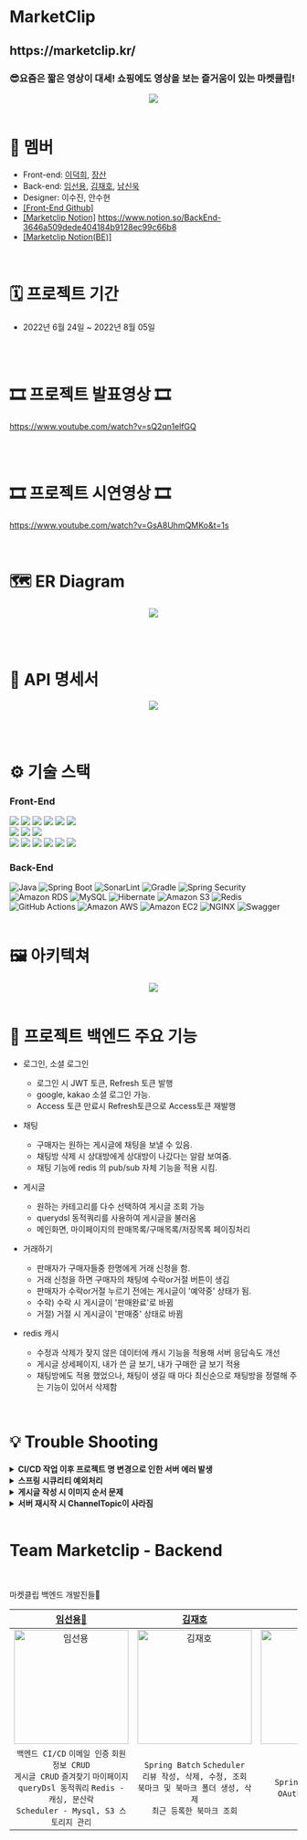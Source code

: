 # MarketClip
<h2>https://marketclip.kr/</h2>

### 😎요즘은 짧은 영상이 대세! 쇼핑에도 영상을 보는 즐거움이 있는 마켓클립!
<p align="center"><img src="https://wook-bucket.s3.ap-northeast-2.amazonaws.com/222222.png" />


<br />
<br />
  
# 👥 멤버
- Front-end: [이덕희](https://github.com/ejzl521), [장산](https://github.com/kyngmn)
- Back-end: [임선용](https://github.com/sunyongIM), [김재호](https://github.com/KimjaehoLy), [남신욱](https://github.com/tlsdnr1135)
- Designer: 이수진, 안수현
- [\[Front-End Github\]](https://github.com/TEAM-7E7/7E7-FE)
- [\[Marketclip Notion\]](https://www.notion.so/Market-Clip-b0feee01a3454f85962915faa7047410)
https://www.notion.so/BackEnd-3646a509dede404184b9128ec99c66b8
- [\[Marketclip Notion(BE)\]](https://www.notion.so/Market-Clip-b0feee01a3454f85962915faa7047410)
  
  
<br />

# 🗓 프로젝트 기간
- 2022년 6월 24일 ~ 2022년 8월 05일
  

<br><br>
# 🎞 프로젝트 발표영상 🎞
https://www.youtube.com/watch?v=sQ2qn1elfGQ

<br><br>
# 🎞 프로젝트 시연영상 🎞
https://www.youtube.com/watch?v=GsA8UhmQMKo&t=1s

<br>

# 🗺 ER Diagram
<center><img src="https://user-images.githubusercontent.com/91590293/182981843-124a76a6-b7e7-4718-83a2-2ec0c72532e4.png" width:"1200"></center>
  
<br /><br />
# 📌 API 명세서
<center><img src="https://wook-bucket.s3.ap-northeast-2.amazonaws.com/API+%EC%9A%94%EC%95%BD+%EC%82%AC%EC%A7%841.png" width:"1200"></center>

<br /><br />
  
# ⚙️ 기술 스택
  
### Front-End

<div>
<img src="http://img.shields.io/badge/-JavaScript-F7DF1E?style=for-the-badge&logo=JavaScript&logoColor=white" />
<img src="https://img.shields.io/badge/React-20232A?style=for-the-badge&logo=react&logoColor=61DAFB" />
<img src="http://img.shields.io/badge/-HTML5-E34F26?style=for-the-badge&logo=HTML5&logoColor=white" />
<img src="http://img.shields.io/badge/-CSS3-1572B6?style=for-the-badge&logo=CSS3&logoColor=white" />
<img src="https://img.shields.io/badge/Typescript-3178C6?style=for-the-badge&logo=Typescript&logoColor=white">
<img src="http://img.shields.io/badge/-Python-3776AB?style=for-the-badge&logo=Python&logoColor=white" />
</div>
<div>
<img src="https://img.shields.io/badge/Redux-764ABC?style=for-the-badge&logo=Redux&logoColor=white">
<img src="https://img.shields.io/badge/Recoil-673AB8?style=for-the-badge&logo=Recoil&logoColor=white">
<img src="https://img.shields.io/badge/React Query-FF4154?style=for-the-badge&logo=React Query&logoColor=white">
</div>
<div>
<img src="https://img.shields.io/badge/NGINX-009639?style=for-the-badge&logo=NGINX&logoColor=white">
<img src="http://img.shields.io/badge/-Amazon AWS-232F3E?style=for-the-badge&logo=Amazon AWS&logoColor=white" />
<img src="http://img.shields.io/badge/-Amazon S3-569A31?style=for-the-badge&logo=Amazon S3&logoColor=white" />
<img src="http://img.shields.io/badge/-Amazon EC2-FF4F8B?style=for-the-badge&logo=Amazon EC2&logoColor=white" />
<img src="http://img.shields.io/badge/-GitHub Actions-2088FF?style=for-the-badge&logo=GitHub Actions&logoColor=white" />
  <img src="http://img.shields.io/badge/-Cloud Front-512BD4?style=for-the-badge&logo=&logoColor=white" />
</div>  

### Back-End

<div>
  <img alt="Java" src ="https://img.shields.io/badge/Java-007396.svg?&style=for-the-badge&logo=Java&logoColor=white"/>
  <img alt="Spring Boot" src ="https://img.shields.io/badge/Spring Boot-6DB33F.svg?&style=for-the-badge&logo=Spring Boot&logoColor=white"/>
  <img alt="SonarLint" src ="https://img.shields.io/badge/SonarLint-CB2029.svg?&style=for-the-badge&logo=SonarLint&logoColor=white"/>
  <img alt="Gradle" src ="https://img.shields.io/badge/Gradle-02303A.svg?&style=for-the-badge&logo=Gradle&logoColor=white"/>
  <img alt="Spring Security" src ="https://img.shields.io/badge/Spring Security-6DB33F.svg?&style=for-the-badge&logo=Spring Security&logoColor=white"/>
</div>
<div>
  <img alt="Amazon RDS" src="https://img.shields.io/badge/Amazon RDS-527FFF?style=for-the-badge&logo=Amazon RDS&logoColor=white"/>
  <img alt="MySQL" src ="https://img.shields.io/badge/MySQL-4479A1.svg?&style=for-the-badge&logo=MySQL&logoColor=white"/>
  <img alt="Hibernate" src ="https://img.shields.io/badge/Hibernate-59666C.svg?&style=for-the-badge&logo=Hibernate&logoColor=white"/>
  <img alt="Amazon S3" src="https://img.shields.io/badge/Amazon S3-569A31?style=for-the-badge&logo=Amazon S3&logoColor=white"/>
  <img alt="Redis" src="https://img.shields.io/badge/Redis-DC382D?style=for-the-badge&logo=Redis&logoColor=white"/>
</div>
<div>
  <img alt="GitHub Actions" src="https://img.shields.io/badge/GitHub Actions-2088FF?style=for-the-badge&logo=GitHub Actions&logoColor=white"/>
  <img alt="Amazon AWS" src="https://img.shields.io/badge/Amazon AWS-232F3E?style=for-the-badge&logo=Amazon AWS&logoColor=white"/>
  <img alt="Amazon EC2" src="https://img.shields.io/badge/Amazon EC2-FF4F8B?style=for-the-badge&logo=Amazon EC2&logoColor=white"/>
  <img alt="NGINX" src="https://img.shields.io/badge/NGINX-009639?style=for-the-badge&logo=NGINX&logoColor=white">
  <img alt="Swagger" src="https://img.shields.io/badge/Swagger-59666C?style=for-the-badge&logo=Swagger&logoColor=white"/>
</div>

<br />  




# 🖼 아키텍쳐
<center><img src="https://wook-bucket.s3.ap-northeast-2.amazonaws.com/%EB%A7%88%EC%BC%93%ED%81%B4%EB%A6%BD+%EC%95%84%ED%82%A4%ED%85%8D%EC%B3%90.PNG" width:"1200"></center>

<br />

# 🔑 프로젝트 백엔드 주요 기능
  
* 로그인, 소셜 로그인 
  - 로그인 시 JWT 토큰, Refresh 토큰 발행
  - google, kakao 소셜 로그인 가능.
  - Access 토큰 만료시 Refresh토큰으로 Access토큰 재발행
  
* 채팅
  - 구매자는 원하는 게시글에 채팅을 보낼 수 있음.
  - 채팅방 삭제 시 상대방에게 상대방이 나갔다는 알람 보여줌.
  - 채팅 기능에 redis 의 pub/sub 자체 기능을 적용 시킴.

* 게시글
  - 원하는 카테고리를 다수 선택하여 게시글 조회 가능
  - querydsl 동적쿼리를 사용하여 게시글을 불러옴
  - 메인화면, 마이페이지의 판매목록/구매목록/저장목록 페이징처리

* 거래하기
  - 판매자가 구매자들중 한명에게 거래 신청을 함.
  - 거래 신청을 하면 구매자의 채팅에 수락or거절 버튼이 생김
  - 판매자가 수락or거절 누르기 전에는 게시글이 '예약중' 상태가 됨.
  - 수락) 수락 시 게시글이 '판매완료'로 바뀜
  - 거절) 거절 시 게시글이 '판매중' 상태로 바뀜

* redis 캐시 
  - 수정과 삭제가 잦지 않은 데이터에 캐시 기능을 적용해 서버 응답속도 개선
  - 게시글 상세페이지, 내가 쓴 글 보기, 내가 구매한 글 보기 적용
  - 채팅방에도 적용 했었으나, 채팅이 생길 때 마다 최신순으로 채팅방을 정렬해 주는 기능이 있어서 삭제함
  
<br />




# 💡 Trouble Shooting
<details>
  <summary>
    <b> CI/CD 작업 이후 프로젝트 명 변경으로 인한 서버 에러 발생 </b>
  </summary>
  
```bash
REPOSITORY=/home/ubuntu/
cd $REPOSITORY

APP_NAME=marketclip
JAR_NAME=$(ls $REPOSITORY/build/libs/ | grep 'SNAPSHOT.jar' | tail -n 1)
JAR_PATH=$REPOSITORY/build/libs/$JAR_NAME

CURRENT_PID=$(pgrep -f $APP_NAME)

echo ">현재 구동 중인 애플리케이션 pid: $CURRENT_PID"

if [ -z $CURRENT_PID ]
then
  echo ">현재 구동 중인 애플리케이션이 없으므로 종료하지 않습니다."
else
  echo "> kill -9 $CURRENT_PID"
  sudo kill -15 $CURRENT_PID
  sleep 5
fi
```
* ###### 프로젝트 프로젝트 명 변경으로 인해 kill 명령어가 실행되지 않아서 일어나는 오류
##### 해결
* ###### 단순히 EC2의 (전 프로젝트명의)프로젝트를 강제적으로 kill하고 재실행 해줬다
</details>

<details>
  <summary>
    <b> 스프링 시큐리티 예외처리 </b>
  </summary>
  
* ###### 스프링 시큐리티는 서블릿 필터에서 발생하는 오류라 ControllerAdvice에서 잡지 못한다.
* ###### 그래서 필터 계층에서 예외 처리를 해주어야 했다.
  
##### 해결
* ###### 시큐리티에 등록한 필터들 마다 예외 처리를 해주었다
</details>

<details>
  <summary>
    <b> 게시글 작성 시 이미지 순서 문제 </b>
  </summary>
  
* ###### 게시글을 작성 시 여러개의 사진을 올릴 수 있는데 순서가 중요함.
* ###### 수정을 할 때 새로운 이미지와 기존에 있던 이미지를 순서대로 받기가 힘듬.(다른 타입의 변수를 하나의 객체로)
  
###### 해결
* ###### 이미지를 Url로 변환시켜주는 (S3에 저장하는) api를 따로 만들었다.
* ###### FE에서 이미지를 업로드 하는 동시에 위의 api를 호출하면 MultipartFile이 아닌 String 타입의 url이 return 되고,
* ###### 해당 url을 가지고 게시글 수정 api를 호출하는 로직으로 변경하였다
* ###### 하지만, 이 해결법에는 S3 서버의 데이터 누수가 있을 수 있기 때문에 scheduler의 관리가 필요하다
  
</details>


<details>
  <summary>
    <b> 서버 재시작 시 ChannelTopic이  사라짐</b>
  </summary>
  
* ###### 서버가 재시작 되면 메모리 저장소에 남아있는 ChannelTopic이 사라지게 되어 채팅이 비활성화 됨.
  
###### 해결 
* ###### 서버 시작시 DB에 담겨있는 채팅방 아이디를 불러와서 ChannelTopic 에 담아줌
</details>

<br />

# Team Marketclip - Backend

<br>

마켓클립 백엔드 개발진들🧡


| [임선용🔰](https://github.com/sunyongIM) | [김재호](https://github.com/KimjaehoLy) | [남신욱](https://github.com/tlsdnr1135) |                                                                                                            
| :---------------------------------: | :----------------------------------: | :-----------------------------: |
| <img src="https://user-images.githubusercontent.com/91590293/182991861-78a60df8-2de4-4a64-b20e-fb6c930e4d68.jpg" alt="임선용" width="200px"/> |  <img src="" alt="김재호" width="200px"/> | <img src="" alt="남신욱" width="200px" /> |
| `백엔드 CI/CD` `이메일 인증` `회원정보 CRUD` <br> `게시글 CRUD` `즐겨찾기` `마이페이지` <br> `queryDsl 동적쿼리` `Redis - 캐싱, 분산락` <br> `Scheduler - Mysql, S3 스토리지 관리` | `Spring Batch` `Scheduler` <br> `리뷰 작성, 삭제, 수정, 조회` <br> `북마크 및 북마크 폴더 생성, 삭제` <br> `최근 등록한 북마크 조회` | `Spring Security` `JWT` <br> `OAuth2.0` `소셜 로그인`|


